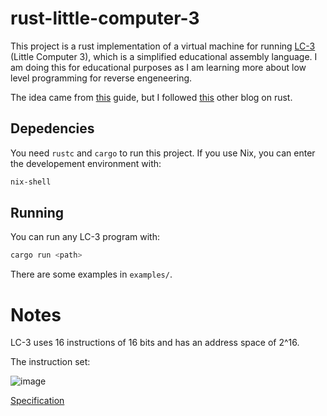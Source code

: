 # rust-little-computer-3

This project is a rust implementation of a virtual machine for running 
[LC-3](https://en.wikipedia.org/wiki/Little_Computer_3) (Little Computer 3), 
which is a simplified educational assembly language. I am doing this for 
educational purposes as I am learning more about low level programming 
for reverse engeneering.

The idea came from [this](https://www.rodrigoaraujo.me/posts/lets-build-an-lc-3-virtual-machine/)
guide, but I followed
[this](https://www.rodrigoaraujo.me/posts/lets-build-an-lc-3-virtual-machine/) other blog
on rust.

## Depedencies

You need `rustc` and `cargo` to run this project. If you use Nix, you can enter
the developement environment with:
```bash
nix-shell
```

## Running

You can run any LC-3 program with:
```bash
cargo run <path>
```

There are some examples in `examples/`.

# Notes

LC-3 uses 16 instructions of 16 bits and has an address space of 2^16.

The instruction set:

![image](https://github.com/user-attachments/assets/88e60776-0fd5-4792-9ce8-3042a80d83cd)

[Specification](https://www.cs.colostate.edu/~cs270/.Spring23/resources/PattPatelAppA.pdf)
